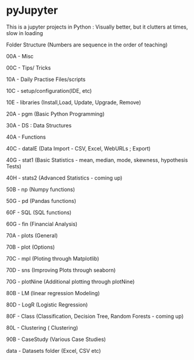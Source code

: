 # pyJupyter
This is a jupyter projects in Python : Visually better, but it clutters at times, slow in loading

Folder Structure
(Numbers are sequence in the order of teaching)

00A - Misc

00C - Tips/ Tricks

10A - Daily Practise Files/scripts

10C - setup/configuration(IDE, etc)

10E - libraries (Install,Load, Update, Upgrade, Remove)

20A - pgm (Basic Python Programming)

30A - DS : Data Structures

40A - Functions

40C - dataIE  (Data Import - CSV, Excel, WebURLs ; Export)

40G - stat1  (Basic Statistics - mean, median, mode, skewness, hypothesis Tests)

40H - stats2  (Advanced Statistics - coming up)

50B - np (Numpy functions)

50G - pd  (Pandas functions)

60F - SQL (SQL functions)

60G - fin (Financial Analysis)

70A - plots (General)

70B - plot (Options)

70C - mpl  (Ploting through Matplotlib)

70D - sns  (Improving Plots through seaborn)

70G - plotNine (Additional plotting through plotNine)

80B - LM (linear regression Modeling)

80D - LogR (Logistic Regression)

80F - Class (Classification, Decision Tree, Random Forests - coming up)

80L - Clustering ( Clustering)

90B - CaseStudy (Various Case Studies)

data - Datasets folder (Excel, CSV etc)



